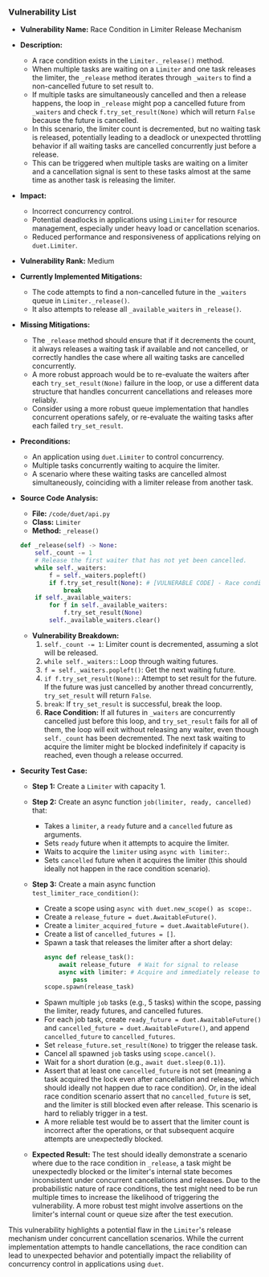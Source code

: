 ### Vulnerability List

- **Vulnerability Name:** Race Condition in Limiter Release Mechanism

- **Description:**
    - A race condition exists in the `Limiter._release()` method.
    - When multiple tasks are waiting on a `Limiter` and one task releases the limiter, the `_release` method iterates through `_waiters` to find a non-cancelled future to set result to.
    - If multiple tasks are simultaneously cancelled and then a release happens, the loop in `_release` might pop a cancelled future from `_waiters` and check `f.try_set_result(None)` which will return `False` because the future is cancelled.
    - In this scenario, the limiter count is decremented, but no waiting task is released, potentially leading to a deadlock or unexpected throttling behavior if all waiting tasks are cancelled concurrently just before a release.
    - This can be triggered when multiple tasks are waiting on a limiter and a cancellation signal is sent to these tasks almost at the same time as another task is releasing the limiter.

- **Impact:**
    - Incorrect concurrency control.
    - Potential deadlocks in applications using `Limiter` for resource management, especially under heavy load or cancellation scenarios.
    - Reduced performance and responsiveness of applications relying on `duet.Limiter`.

- **Vulnerability Rank:** Medium

- **Currently Implemented Mitigations:**
    - The code attempts to find a non-cancelled future in the `_waiters` queue in `Limiter._release()`.
    - It also attempts to release all `_available_waiters` in `_release()`.

- **Missing Mitigations:**
    - The `_release` method should ensure that if it decrements the count, it always releases a waiting task if available and not cancelled, or correctly handles the case where all waiting tasks are cancelled concurrently.
    - A more robust approach would be to re-evaluate the waiters after each `try_set_result(None)` failure in the loop, or use a different data structure that handles concurrent cancellations and releases more reliably.
    - Consider using a more robust queue implementation that handles concurrent operations safely, or re-evaluate the waiting tasks after each failed `try_set_result`.

- **Preconditions:**
    - An application using `duet.Limiter` to control concurrency.
    - Multiple tasks concurrently waiting to acquire the limiter.
    - A scenario where these waiting tasks are cancelled almost simultaneously, coinciding with a limiter release from another task.

- **Source Code Analysis:**
    - **File:** `/code/duet/api.py`
    - **Class:** `Limiter`
    - **Method:** `_release()`
    ```python
    def _release(self) -> None:
        self._count -= 1
        # Release the first waiter that has not yet been cancelled.
        while self._waiters:
            f = self._waiters.popleft()
            if f.try_set_result(None): # [VULNERABLE CODE] - Race condition here
                break
        if self._available_waiters:
            for f in self._available_waiters:
                f.try_set_result(None)
            self._available_waiters.clear()
    ```
    - **Vulnerability Breakdown:**
        1.  `self._count -= 1`: Limiter count is decremented, assuming a slot will be released.
        2.  `while self._waiters:`: Loop through waiting futures.
        3.  `f = self._waiters.popleft()`: Get the next waiting future.
        4.  `if f.try_set_result(None):`: Attempt to set result for the future. If the future was just cancelled by another thread concurrently, `try_set_result` will return `False`.
        5.  `break`: If `try_set_result` is successful, break the loop.
        6.  **Race Condition:** If all futures in `_waiters` are concurrently cancelled just before this loop, and `try_set_result` fails for all of them, the loop will exit without releasing any waiter, even though `self._count` has been decremented. The next task waiting to acquire the limiter might be blocked indefinitely if capacity is reached, even though a release occurred.

- **Security Test Case:**
    - **Step 1:** Create a `Limiter` with capacity 1.
    - **Step 2:** Create an async function `job(limiter, ready, cancelled)` that:
        - Takes a `limiter`, a `ready` future and a `cancelled` future as arguments.
        - Sets `ready` future when it attempts to acquire the limiter.
        - Waits to acquire the `limiter` using `async with limiter:`.
        - Sets `cancelled` future when it acquires the limiter (this should ideally not happen in the race condition scenario).
    - **Step 3:** Create a main async function `test_limiter_race_condition()`:
        - Create a scope using `async with duet.new_scope() as scope:`.
        - Create a `release_future = duet.AwaitableFuture()`.
        - Create a `limiter_acquired_future = duet.AwaitableFuture()`.
        - Create a list of `cancelled_futures = []`.
        - Spawn a task that releases the limiter after a short delay:
          ```python
          async def release_task():
              await release_future  # Wait for signal to release
              async with limiter: # Acquire and immediately release to simulate release from another task
                  pass
          scope.spawn(release_task)
          ```
        - Spawn multiple `job` tasks (e.g., 5 tasks) within the scope, passing the limiter, ready futures, and cancelled futures.
        - For each job task, create `ready_future = duet.AwaitableFuture()` and `cancelled_future = duet.AwaitableFuture()`, and append `cancelled_future` to `cancelled_futures`.
        - Set `release_future.set_result(None)` to trigger the release task.
        - Cancel all spawned `job` tasks using `scope.cancel()`.
        - Wait for a short duration (e.g., `await duet.sleep(0.1)`).
        - Assert that at least one `cancelled_future` is not set (meaning a task acquired the lock even after cancellation and release, which should ideally not happen due to race condition). Or, in the ideal race condition scenario assert that no `cancelled_future` is set, and the limiter is still blocked even after release. This scenario is hard to reliably trigger in a test.
        - A more reliable test would be to assert that the limiter count is incorrect after the operations, or that subsequent acquire attempts are unexpectedly blocked.

    - **Expected Result:** The test should ideally demonstrate a scenario where due to the race condition in `_release`, a task might be unexpectedly blocked or the limiter's internal state becomes inconsistent under concurrent cancellations and releases. Due to the probabilistic nature of race conditions, the test might need to be run multiple times to increase the likelihood of triggering the vulnerability. A more robust test might involve assertions on the limiter's internal count or queue size after the test execution.

This vulnerability highlights a potential flaw in the `Limiter`'s release mechanism under concurrent cancellation scenarios. While the current implementation attempts to handle cancellations, the race condition can lead to unexpected behavior and potentially impact the reliability of concurrency control in applications using `duet`.